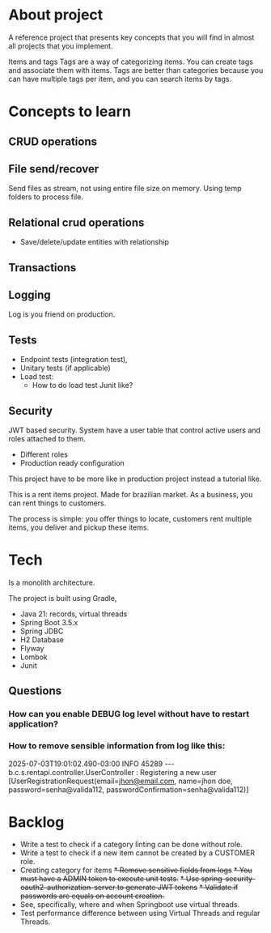 # About project

A reference project that presents key concepts that you will find in almost all projects that you implement.

Items and tags
Tags are a way of categorizing items. You can create tags and associate them with items. 
Tags are better than categories because you can have multiple tags per item, and you can search items by tags.


# Concepts to learn

## CRUD operations
## File send/recover

Send files as stream, not using entire file size on memory.
Using temp folders to process file.

## Relational crud operations
 * Save/delete/update entities with relationship

## Transactions

## Logging

Log is you friend on production.

## Tests
* Endpoint tests (integration test), 
* Unitary tests (if applicable)
* Load test:
  * How to do load test Junit like?

## Security

JWT based security. System have a user table that control active users and roles attached to them.


* Different roles
* Production ready configuration


This project have to be more like in production project instead a tutorial like.


This is a rent items project. Made for brazilian market.
As a business, you can rent things to customers.

The process is simple: you offer things to locate, customers rent multiple items, you deliver and pickup these items.


# Tech

Is a monolith architecture.

The project is built using Gradle, 
* Java 21: records, virtual threads
* Spring Boot 3.5.x 
* Spring JDBC 
* H2 Database
* Flyway
* Lombok
* Junit

## Questions
### How can you enable DEBUG log level without have to restart application?
### How to remove sensible information from log like this:
 2025-07-03T19:01:02.490-03:00  INFO 45289 ---  b.c.s.rentapi.controller.UserController  : Registering a new user [UserRegistrationRequest(email=jhon@email.com, name=jhon doe, password=senha@valida112, passwordConfirmation=senha@valida112)]

# Backlog
* Write a test to check if a category linting can be done without role.
* Write a test to check if a new item cannot be created by a CUSTOMER role.
* Creating category for items
~~* Remove sensitive fields from logs~~
~~* You must have a ADMIN token to execute unit tests.~~
~~* Use spring-security-oauth2-authorization-server to generate JWT tokens~~
~~* Validate if passwords are equals on account creation.~~
* See, specifically, where and when Springboot use virtual threads.
* Test performance difference between using Virtual Threads and regular Threads.
